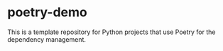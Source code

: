 # poetry-demo
This is a template repository for Python projects that use Poetry for the dependency management.
